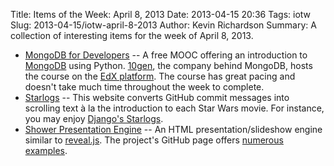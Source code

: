 Title: Items of the Week: April 8, 2013
Date: 2013-04-15 20:36
Tags: iotw
Slug: 2013-04-15/iotw-april-8-2013
Author: Kevin Richardson
Summary: A collection of interesting items for the week of April 8, 2013.

* [MongoDB for Developers](https://education.10gen.com/courses/10gen/M101P/2013_April/about) -- A free MOOC offering an introduction to [MongoDB](http://www.mongodb.org/) using Python. [10gen](http://www.10gen.com/about), the company behind MongoDB, hosts the course on the [EdX platform](http://edx.org/). The course has great pacing and doesn't take much time throughout the week to complete.
* [Starlogs](http://http://starlogs.net) -- This website converts GitHub commit messages into scrolling text à la the introduction to each Star Wars movie. For instance, you may enjoy [Django's Starlogs](http://starlogs.net/#django/django).
* [Shower Presentation Engine](https://github.com/shower/shower/) -- An HTML presentation/slideshow engine similar to [reveal.js](http://lab.hakim.se/reveal-js/). The project's GitHub page offers [numerous examples](https://github.com/shower/shower/#usage-examples).